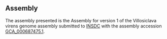 

Assembly
--------

The assembly presented is the Assembly for version 1 of the Villosiclava
virens genome assembly submitted to [INSDC](http://www.insdc.org) with
the assembly accession
[GCA\_000687475.1](http://www.ebi.ac.uk/ena/data/view/GCA_000687475.1).
